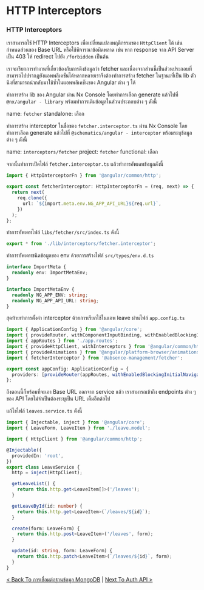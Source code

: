 # HTTP Interceptors

### HTTP Interceptors

เราสามารถใช้ HTTP Interceptors เพื่อเปลี่ยนแปลงพฤติกรรมของ `HttpClient` ได้ เช่น กำหนดส่วนของ Base URL หรือใช้พิจารณาข้อผิดพลาด เช่น หาก response จาก API Server เป็น 403 ให้ redirect ไปยัง `/forbidden` เป็นต้น

เราจะเรียกการทำงานที่เกี่ยวข้องกับการดึงข้อมูลว่า fetcher และเนื่องจากส่วนนี้เป็นส่วนประกอบที่สามารถไปปรากฎยังแอพพลิเคชันได้หลากหลายเราจึงต้องทำการสร้าง fetcher ในฐานะที่เป็น lib ตัวนึงที่สามารถนำกลับมาใช้ซ้ำในแอพพลิเคชันของ Angular ต่าง ๆ ได้

ทำการสร้าง lib ของ Angular ผ่าน Nx Console โดยทำการเลือก generate แล้วไปที่ `@nx/angular - library` พร้อมทำการเติมข้อมูลในส่วนประกอบต่าง ๆ ดังนี้

name: `fetcher`
standalone: เลือก

ทำการสร้าง interceptor ในชื่อของ `fetcher.interceptor.ts` ผ่าน Nx Console โดยทำการเลือก generate แล้วไปที่ `@schematics/angular - interceptor` พร้อมระบุข้อมูลต่าง ๆ ดังนี้

name: `interceptors/fetcher`
project: `fetcher`
functional: เลือก

จากนั้นทำการเปิดไฟล์ `fetcher.interceptor.ts` แล้วทำการอัพเดทข้อมูลดังนี้

```typescript
import { HttpInterceptorFn } from '@angular/common/http';

export const fetcherInterceptor: HttpInterceptorFn = (req, next) => {
  return next(
    req.clone({
      url: `${import.meta.env.NG_APP_API_URL}${req.url}`,
    })
  );
};
```

ทำการอัพเดทไฟล์ `libs/fetcher/src/index.ts` ดังนี้

```typescript
export * from './lib/interceptors/fetcher.interceptor';
```

ทำการอัพเดทชนิดข้อมูลของ env ด้วยการสร้างไฟล์ `src/types/env.d.ts`

```typescript
interface ImportMeta {
  readonly env: ImportMetaEnv;
}

interface ImportMetaEnv {
  readonly NG_APP_ENV: string;
  readonly NG_APP_API_URL: string;
}
```

สุดท้ายทำการตั้งค่า interceptor ด้วยการเรียกใช้ในแอพ leave ผ่านไฟล์ `app.config.ts`

```typescript
import { ApplicationConfig } from '@angular/core';
import { provideRouter, withComponentInputBinding, withEnabledBlockingInitialNavigation } from '@angular/router';
import { appRoutes } from './app.routes';
import { provideHttpClient, withInterceptors } from '@angular/common/http';
import { provideAnimations } from '@angular/platform-browser/animations';
import { fetcherInterceptor } from '@absence-management/fetcher';

export const appConfig: ApplicationConfig = {
  providers: [provideRouter(appRoutes, withEnabledBlockingInitialNavigation(), withComponentInputBinding()), provideHttpClient(withInterceptors([fetcherInterceptor])), provideAnimations()],
};
```

ถึงตอนนี้ก็พร้อมที่จะเอา Base URL ออกจาก service แล้ว เราสามารถเข้าถึง endpoints ต่าง ๆ ของ API โดยไม่จำเป็นต้องระบุเป็น URL เต็มอีกต่อไป

แก้ไขไฟล์ `leaves.service.ts` ดังนี้

```typescript
import { Injectable, inject } from '@angular/core';
import { LeaveForm, LeaveItem } from './leave.model';

import { HttpClient } from '@angular/common/http';

@Injectable({
  providedIn: 'root',
})
export class LeaveService {
  http = inject(HttpClient);

  getLeaveList() {
    return this.http.get<LeaveItem[]>('/leaves');
  }

  getLeaveById(id: number) {
    return this.http.get<LeaveItem>(`/leaves/${id}`);
  }

  create(form: LeaveForm) {
    return this.http.post<LeaveItem>('/leaves', form);
  }

  update(id: string, form: LeaveForm) {
    return this.http.patch<LeaveItem>(`/leaves/${id}`, form);
  }
}
```

[&lt; Back To การเชื่อมต่อฐานข้อมูล MongoDB](Connect-Mongodb.md) | [Next To Auth API &gt; ](Auth-API.md)
